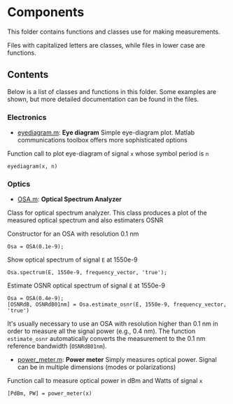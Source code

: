 # Components

This folder contains functions and classes use for making measurements. 

Files with capitalized letters are classes, while files in lower case are functions.

## Contents 

Below is a list of classes and functions in this folder. Some examples are shown, but more detailed documentation can be found in the files.

### Electronics

- [eyediagram.m](https://github.com/Stanford-Optical-Comm-Group/optical-comm/blob/master/measurement/eyediagram.m): **Eye diagram**
Simple eye-diagram plot. Matlab communications toolbox offers more sophisticated options

Function call to plot eye-diagram of signal `x` whose symbol period is `n`
```
eyediagram(x, n)
```

### Optics
- [OSA.m](https://github.com/Stanford-Optical-Comm-Group/optical-comm/blob/master/measurement/OSA.m): **Optical Spectrum Analyzer**

Class for optical spectrum analyzer. This class produces a plot of the measured optical spectrum and also estimaters OSNR

Constructor for an OSA with resolution 0.1 nm
```
Osa = OSA(0.1e-9);
```

Show optical spectrum of signal `E` at 1550e-9
```
Osa.spectrum(E, 1550e-9, frequency_vector, 'true');
```

Estimate OSNR optical spectrum of signal `E` at 1550e-9
```
Osa = OSA(0.4e-9);
[OSNRdB, OSNRdB01nm] = Osa.estimate_osnr(E, 1550e-9, frequency_vector, 'true')
```
It's usually necessary to use an OSA with resolution higher than 0.1 nm in order to measure all the signal power (e.g., 0.4 nm). The function `estimate_osnr` automatically converts the measurement to the 0.1 nm reference bandwidth (`OSNRdB01nm`).

- [power_meter.m](https://github.com/Stanford-Optical-Comm-Group/optical-comm/blob/master/measurement/power_meter.m): **Power meter**
Simply measures optical power. Signal can be in multiple dimensions (modes or polarizations)

Function call to measure optical power in dBm and Watts of signal `x`
```
[PdBm, PW] = power_meter(x)
```
